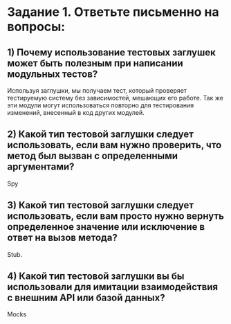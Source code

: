# Задание 1. Ответьте письменно на вопросы:

## 1)  Почему использование тестовых заглушек может быть полезным при написании модульных тестов?
 Используя заглушки, мы получаем тест, который проверяет тестируемую систему без зависимостей, мешающих его работе. 
 Так же эти модули могут использоваться повторно для тестирования изменений, внесенный в код других модулей.
 
## 2) Какой тип тестовой заглушки следует использовать, если вам нужно проверить, что метод был вызван с определенными аргументами?
 Spy

## 3) Какой тип тестовой заглушки следует использовать, если вам просто нужно вернуть определенное значение или исключение в ответ на вызов метода?
 Stub.

## 4) Какой тип тестовой заглушки вы бы использовали для имитации  взаимодействия с внешним API или базой данных?
 Mocks
